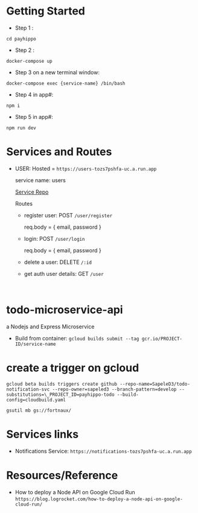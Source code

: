 # Getting Started

- Step 1 :

```
cd payhippo
```

- Step 2 :

```
docker-compose up
```

- Step 3 on a new terminal window:

```
docker-compose exec {service-name} /bin/bash
```

- Step 4 in app#:

```
npm i
```

- Step 5 in app#:

```
npm run dev
```

# Services and Routes

- USER: Hosted = `https://users-tozs7pshfa-uc.a.run.app`

  service name: users

  [Service Repo](https://github.com/SapeleD3/todo-user-svc)

  Routes

  - register user: POST `/user/register`

    req.body = { email, password }

  - login: POST `/user/login`

    req.body = { email, password }

  - delete a user: DELETE `/:id`
  - get auth user details: GET `/user`

 <br />

# todo-microservice-api

a Nodejs and Express Microservice

- Build from container: `gcloud builds submit --tag gcr.io/PROJECT-ID/service-name`

# create a trigger on gcloud

`gcloud beta builds triggers create github --repo-name=SapeleD3/todo-notification-svc --repo-owner=sapeled3 --branch-pattern=develop --substitutions=\_PROJECT_ID=payhippo-todo --build-config=cloudbuild.yaml`

`gsutil mb gs://fortnaux/`

# Services links

- Notifications Service:
  `https://notifications-tozs7pshfa-uc.a.run.app`

# Resources/Reference

- How to deploy a Node API on Google Cloud Run `https://blog.logrocket.com/how-to-deploy-a-node-api-on-google-cloud-run/`
